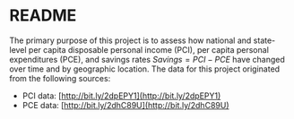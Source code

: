 # README

The primary purpose of this project is to assess how national and state-level per capita disposable personal income (PCI), per capita personal expenditures (PCE), and savings rates $Savings = PCI - PCE$ have changed over time and by geographic location.  The data for this project originated from the following sources:

- PCI data: [http://bit.ly/2dpEPY1](http://bit.ly/2dpEPY1) 
- PCE data: [http://bit.ly/2dhC89U](http://bit.ly/2dhC89U)
